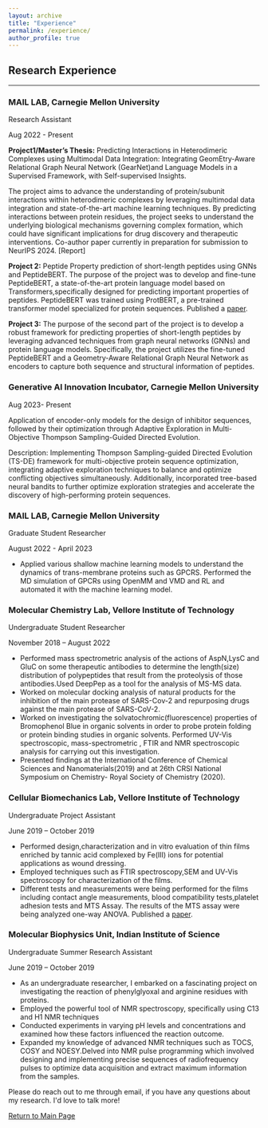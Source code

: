 ```yaml
---
layout: archive
title: "Experience"
permalink: /experience/
author_profile: true
---
```

## Research Experience
------
### MAIL LAB, Carnegie Mellon University
Research Assistant

Aug 2022 - Present

**Project1/Master’s Thesis:**
Predicting Interactions in Heterodimeric Complexes using Multimodal Data Integration: Integrating
GeomEtry-Aware Relational Graph Neural Network (GearNet)and Language Models in a Supervised Framework, with Self-supervised Insights. 

The project aims to advance the understanding of protein/subunit interactions within heterodimeric complexes by leveraging multimodal data integration and state-of-the-art machine learning techniques. By predicting interactions between protein residues, the project seeks to understand the underlying biological mechanisms governing complex formation, which could have significant implications for drug discovery and therapeutic interventions. Co-author paper currently in preparation for submission to NeurIPS 2024.  [Report]

**Project 2:**
Peptide Property prediction of short-length peptides using GNNs and PeptideBERT.
The purpose of the project was to develop and fine-tune PeptideBERT, a state-of-the-art protein language model based on Transformers,specifically designed for predicting important properties of peptides. PeptideBERT was trained using ProtBERT, a pre-trained transformer model specialized for protein sequences.  Published a [paper](https://pubs.acs.org/doi/epdf/10.1021/acs.jpclett.3c02398).

**Project 3:**
The purpose of the second part of the project is to develop a robust framework for predicting properties of short-length peptides by leveraging advanced techniques from graph neural networks (GNNs) and protein language models. Specifically, the project utilizes the fine-tuned PeptideBERT and a Geometry-Aware Relational Graph Neural Network as encoders to capture both sequence and structural information of peptides.

### Generative AI Innovation Incubator, Carnegie Mellon University

Aug 2023- Present

Application of encoder-only models for the design of inhibitor sequences, followed by their optimization through Adaptive Exploration in Multi-Objective Thompson Sampling-Guided Directed Evolution.

Description: Implementing Thompson Sampling-guided Directed Evolution (TS-DE) framework for multi-objective protein sequence
optimization, integrating adaptive exploration techniques to balance and optimize conflicting objectives simultaneously. Additionally, incorporated tree-based neural bandits to further optimize exploration strategies and accelerate the discovery of high-performing protein sequences.

### MAIL LAB, Carnegie Mellon University
Graduate Student Researcher

August 2022 - April 2023
  * Applied various shallow machine learning models to understand the dynamics of trans-membrane
  proteins such as GPCRS. Performed the MD simulation of GPCRs using OpenMM and VMD  and RL and
  automated it with the machine learning model.

### Molecular Chemistry Lab, Vellore Institute of Technology
Undergraduate Student Researcher

November 2018 – August 2022
  * Performed mass spectrometric analysis of the actions of AspN,LysC and GluC on some
  therapeutic antibodies to determine the length(size) distribution of polypeptides that result from
  the proteolysis of those antibodies.Used DeepPep as a tool for the analysis of MS-MS data.
  * Worked on molecular docking analysis of natural products for the inhibition of the main protease
  of SARS-Cov-2 and repurposing drugs against the main protease of SARS-CoV-2.
  * Worked on investigating the solvatochromic(fluorescence) properties of Bromophenol Blue in
  organic solvents in order to probe protein folding or protein binding studies in organic solvents.
  Performed UV-Vis spectroscopic, mass-spectrometric , FTIR and NMR spectroscopic analysis for
  carrying out this investigation.
  * Presented findings at the International Conference of Chemical Sciences and
  Nanomaterials(2019) and at 26th CRSI National Symposium on Chemistry- Royal Society of
  Chemistry (2020).

### Cellular Biomechanics Lab, Vellore Institute of Technology
Undergraduate Project Assistant

June 2019 – October 2019
  * Performed design,characterization and in vitro evaluation of thin films enriched by tannic acid
  complexed by Fe(III) ions for potential applications as wound dressing.
  * Employed techniques such as FTIR spectroscopy,SEM and UV-Vis spectroscopy for
  characterization of the films.
  * Different tests and measurements were being performed for the films including contact angle
  measurements, blood compatibility tests,platelet adhesion tests and MTS Assay. The results of
  the MTS assay were being analyzed one-way ANOVA. Published a [paper](https://link.springer.com/article/10.1007/s40204-020-00146-z).

### Molecular Biophysics Unit, Indian Institute of Science
Undergraduate Summer Research Assistant

June 2019 – October 2019
  * As an undergraduate researcher, I embarked on a fascinating project on investigating the reaction
  of phenylglyoxal and arginine residues with proteins.
  * Employed the powerful tool of NMR spectroscopy, specifically using C13 and H1 NMR
  techniques
  * Conducted experiments in varying pH levels and concentrations and examined how these factors
  influenced the reaction outcome.
  * Expanded my knowledge of advanced NMR techniques such as TOCS, COSY and NOESY.Delved into NMR pulse programming which involved designing and implementing precise sequences of radiofrequency pulses to optimize data acquisition and extract maximum
  information from the samples.

Please do reach out to me through email, if you have any questions about my research. I'd love to talk more!

[Return to Main Page](https://adrita78.github.io)
